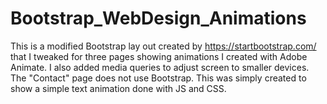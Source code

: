 # Bootstrap_WebDesign_Animations
This is a modified Bootstrap lay out created by https://startbootstrap.com/ that I tweaked for three pages showing animations I created with Adobe Animate. I also added media queries to adjust screen to smaller devices. The "Contact" page does not use Bootstrap. This was simply created to show a simple text animation done with JS and CSS.
